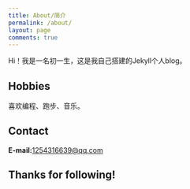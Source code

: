 ```yaml
---
title: About/简介
permalink: /about/
layout: page
comments: true
---
```


Hi！我是一名初一生，这是我自己搭建的Jekyll个人blog。

## Hobbies

喜欢编程、跑步、音乐。

## Contact

**E-mail:**[1254316639@qq.com]()

## Thanks for following!
